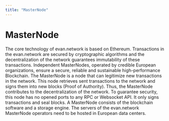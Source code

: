 ```yaml
---
title: "MasterNode"
---
```

# MasterNode


The core technology of evan.network is based on Ethereum. Transactions in the evan.network are secured by cryptographic algorithms and the decentralization of the network guarantees immutability of these transactions. Independent MasterNodes, operated by credible European organizations, ensure a secure, reliable and sustainable high-performance Blockchain. The MasterNode is a node that can legitimize new transactions in the network. This node retrieves sent transactions to the network and signs them into new blocks (Proof of Authority). Thus, the MasterNode contributes to the decentralization of the network. To guarantee security, this node has no opened ports to any RPC or Websocket API. It only signs transactions and seal blocks. A MasterNode consists of the blockchain software and a storage engine. The servers of the evan.network MasterNode operators need to be hosted in European data centers.
